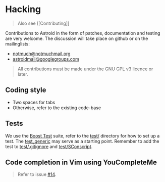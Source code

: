# Hacking

> Also see [[Contributing]]  

Contributions to Astroid in the form of patches, documentation and testing are very welcome. The discussion will take place on github or on the mailinglists:

* notmuch@notmuchmail.org
* astroidmail@googlegroups.com

> All contributions must be made under the GNU GPL v3 licence or later.

## Coding style

* Two spaces for tabs
* Otherwise, refer to the existing code-base

## Tests

We use the [Boost Test](http://www.boost.org/doc/libs/1_57_0/libs/test/doc/html/index.html) suite, refer to the [test/](https://github.com/gauteh/astroid/tree/master/test) directory for how to set up a test. The [test_generic](https://github.com/gauteh/astroid/blob/master/test/test_generic.cc) may serve as a starting point. Remember to add the test to [test/.gitignore](https://github.com/gauteh/astroid/blob/master/test/.gitignore) and [test/SConscript](https://github.com/gauteh/astroid/blob/master/test/SConscript).

## Code completion in Vim using YouCompleteMe

> Refer to issue [#14](https://github.com/gauteh/astroid/issues/14).